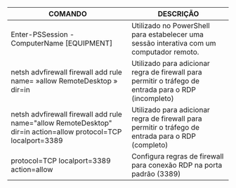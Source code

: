| COMANDO | DESCRIÇÃO |
|--------------------------------------------|--------------------------------------------------------------------------------------|
| Enter-PSSession -ComputerName [EQUIPMENT] | Utilizado no PowerShell para estabelecer uma sessão interativa com um computador remoto. |
| netsh advfirewall firewall add rule name= »allow RemoteDesktop » dir=in  | Utilizado para adicionar regra de firewall para permitir o tráfego de entrada para o RDP (incompleto) |
| netsh advfirewall firewall add rule name="allow RemoteDesktop" dir=in action=allow protocol=TCP localport=3389 | Utilizado para adicionar regra de firewall para permitir o tráfego de entrada para o RDP (completo) |
| protocol=TCP localport=3389 action=allow | Configura regras de firewall para conexão RDP na porta padrão (3389) |
